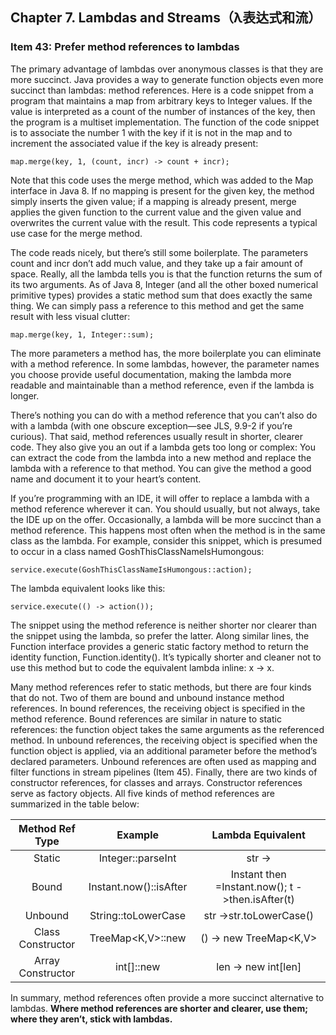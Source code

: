 ## Chapter 7. Lambdas and Streams（λ表达式和流）

### Item 43: Prefer method references to lambdas

The primary advantage of lambdas over anonymous classes is that they are more succinct. Java provides a way to generate function objects even more succinct than lambdas: method references. Here is a code snippet from a program that maintains a map from arbitrary keys to Integer values. If the value is interpreted as a count of the number of instances of the key, then the program is a multiset implementation. The function of the code snippet is to associate the number 1 with the key if it is not in the map and to increment the associated value if the key is already present:

```
map.merge(key, 1, (count, incr) -> count + incr);
```

Note that this code uses the merge method, which was added to the Map interface in Java 8. If no mapping is present for the given key, the method simply inserts the given value; if a mapping is already present, merge applies the given function to the current value and the given value and overwrites the current value with the result. This code represents a typical use case for the merge method.

The code reads nicely, but there’s still some boilerplate. The parameters count and incr don’t add much value, and they take up a fair amount of space. Really, all the lambda tells you is that the function returns the sum of its two arguments. As of Java 8, Integer (and all the other boxed numerical primitive types) provides a static method sum that does exactly the same thing. We can simply pass a reference to this method and get the same result with less visual clutter:

```
map.merge(key, 1, Integer::sum);
```

The more parameters a method has, the more boilerplate you can eliminate with a method reference. In some lambdas, however, the parameter names you choose provide useful documentation, making the lambda more readable and maintainable than a method reference, even if the lambda is longer.

There’s nothing you can do with a method reference that you can’t also do with a lambda (with one obscure exception—see JLS, 9.9-2 if you’re curious). That said, method references usually result in shorter, clearer code. They also give you an out if a lambda gets too long or complex: You can extract the code from the lambda into a new method and replace the lambda with a reference to that method. You can give the method a good name and document it to your heart’s content.

If you’re programming with an IDE, it will offer to replace a lambda with a method reference wherever it can. You should usually, but not always, take the IDE up on the offer. Occasionally, a lambda will be more succinct than a method reference. This happens most often when the method is in the same class as the lambda. For example, consider this snippet, which is presumed to occur in a class named GoshThisClassNameIsHumongous:

```
service.execute(GoshThisClassNameIsHumongous::action);
```

The lambda equivalent looks like this:

```
service.execute(() -> action());
```

The snippet using the method reference is neither shorter nor clearer than the snippet using the lambda, so prefer the latter. Along similar lines, the Function interface provides a generic static factory method to return the identity function, Function.identity(). It’s typically shorter and cleaner not to use this method but to code the equivalent lambda inline: x -> x.

Many method references refer to static methods, but there are four kinds that do not. Two of them are bound and unbound instance method references. In bound references, the receiving object is specified in the method reference. Bound references are similar in nature to static references: the function object takes the same arguments as the referenced method. In unbound references, the receiving object is specified when the function object is applied, via an additional parameter before the method’s declared parameters. Unbound references are often used as mapping and filter functions in stream pipelines (Item 45). Finally, there are two kinds of constructor references, for classes and arrays. Constructor references serve as factory objects. All five kinds of method references are summarized in the table below:

|    Method Ref Type    |       Example       |      Lambda Equivalent     |
|:-------:|:-------:|:-------:|
|   Static  |     Integer::parseInt    |   str ->   |
|   Bound  |     Instant.now()::isAfter    |   Instant then =Instant.now(); t ->then.isAfter(t)   |
|   Unbound  |     String::toLowerCase    |   str ->str.toLowerCase()   |
|   Class Constructor  |     TreeMap<K,V>::new    |   () -> new TreeMap<K,V>   |
|   Array Constructor  |     int[]::new    |   len -> new int[len]   |

In summary, method references often provide a more succinct alternative to lambdas. **Where method references are shorter and clearer, use them; where they aren’t, stick with lambdas.**  
